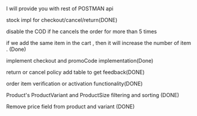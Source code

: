  
I will provide you with rest of POSTMAN api


stock impl for checkout/cancel/return(DONE)

disable the COD if he cancels the order for more than 5 times

if we add the same item in the cart , then it will increase the number of item . (Done)

implement checkout and promoCode implementation(Done)

return or cancel policy add table to get feedback(DONE)

order item verification or activation functionality(DONE)

Product's ProductVariant and ProductSize filtering and sorting (DONE)

Remove price field from product and variant  (DONE)

